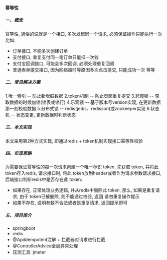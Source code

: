 #### 幂等性
##### 一、概念     
幂等性, 通俗的说就是一个接口, 多次发起同一个请求, 必须保证操作只能执行一次
比如:
- 订单接口, 不能多次创建订单
- 支付接口, 重复支付同一笔订单只能扣一次钱
- 支付宝回调接口, 可能会多次回调, 必须处理重复回调
- 普通表单提交接口, 因为网络超时等原因多次点击提交, 只能成功一次 等等 

##### 二、常见解决方案   
1.唯一索引 -- 防止新增脏数据
2.token机制 -- 防止页面重复提交
3.悲观锁 -- 获取数据的时候加锁(锁表或锁行)
4.乐观锁 -- 基于版本号version实现, 在更新数据那一刻校验数据
5.分布式锁 -- redis(jedis、redisson)或zookeeper实现
6.状态机 -- 状态变更, 更新数据时判断状态

##### 三、本文实现
本文采用第2种方式实现, 即通过redis + token机制实现接口幂等性校验

##### 四、实现思路
为需要保证幂等性的每一次请求创建一个唯一标识 token, 先获取 token, 并将此 token存入redis, 请求接口时, 将此 token放到header或者作为请求参数请求接口, 后端接口判断redis中是否存在此 token:
- 如果存在, 正常处理业务逻辑, 并从redis中删除此 token, 那么, 如果是重复请求, 由于 token已被删除, 则不能通过校验, 返回 请勿重复操作提示
- 如果不存在, 说明参数不合法或者是重复请求, 返回提示即可

##### 五、项目简介
- springboot
- redis
- @ApiIdempotent注解 + 拦截器对请求进行拦截
- @ControllerAdvice全局异常处理
- 压测工具: jmeter